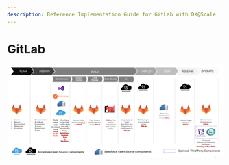 ```yaml
---
description: Reference Implementation Guide for GitLab with DX@Scale
---
```


# GitLab

![GitLab DX@Scale Reference Architecture](../../../.gitbook/assets/image.png)



